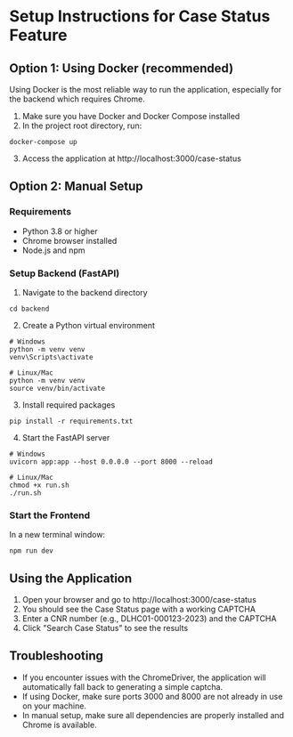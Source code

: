 # Setup Instructions for Case Status Feature

## Option 1: Using Docker (recommended)

Using Docker is the most reliable way to run the application, especially for the backend which requires Chrome.

1. Make sure you have Docker and Docker Compose installed
2. In the project root directory, run:
```
docker-compose up
```
3. Access the application at http://localhost:3000/case-status

## Option 2: Manual Setup

### Requirements
- Python 3.8 or higher
- Chrome browser installed
- Node.js and npm

### Setup Backend (FastAPI)

1. Navigate to the backend directory
```
cd backend
```

2. Create a Python virtual environment
```
# Windows
python -m venv venv
venv\Scripts\activate

# Linux/Mac
python -m venv venv
source venv/bin/activate
```

3. Install required packages
```
pip install -r requirements.txt
```

4. Start the FastAPI server
```
# Windows
uvicorn app:app --host 0.0.0.0 --port 8000 --reload

# Linux/Mac
chmod +x run.sh
./run.sh
```

### Start the Frontend

In a new terminal window:

```
npm run dev
```

## Using the Application

1. Open your browser and go to http://localhost:3000/case-status
2. You should see the Case Status page with a working CAPTCHA
3. Enter a CNR number (e.g., DLHC01-000123-2023) and the CAPTCHA
4. Click "Search Case Status" to see the results

## Troubleshooting

- If you encounter issues with the ChromeDriver, the application will automatically fall back to generating a simple captcha.
- If using Docker, make sure ports 3000 and 8000 are not already in use on your machine.
- In manual setup, make sure all dependencies are properly installed and Chrome is available. 